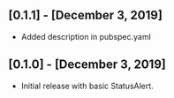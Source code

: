 ## [0.1.1] - [December 3, 2019]

* Added description in pubspec.yaml

## [0.1.0] - [December 3, 2019]

* Initial release with basic StatusAlert.
